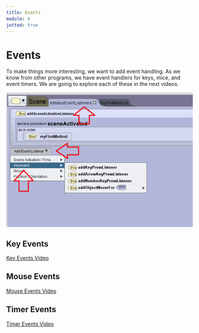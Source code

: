 ```yaml
---
title: Events
module: 4
jotted: true
---
```


# Events

To make things more interesting, we want to add event handling.  As we know from other programs, we have event handlers for keys, mice, and event timers.  We are going to explore each of these in the next videos.

<p><img src="../imgs/EventListeners.png" alt="Event Listeners" /></p>

<!-- video for keys -->
## Key Events
<p><a href="//www.youtube.com/embed/hdMWJxfZAeM" data-lity>Key Events Video</a></p>

<!-- video for mouse -->
## Mouse Events
<p><a href="//www.youtube.com/embed/WcrVKZQVO-E" data-lity>Mouse Events Video</a></p>

<!-- video for timer -->

## Timer Events
<p><a href="//www.youtube.com/embed/Y5gl3YBHTuc" data-lity>Timer Events Video</a></p>
